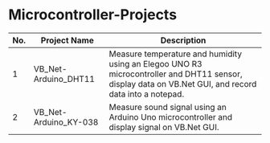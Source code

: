 # Microcontroller-Projects
<!-- https://www.tablesgenerator.com/markdown_tables -->

| No. | Project Name | Description |
|-----|----------------------|----------------------------------------------------------|
| 1 | VB_Net-Arduino_DHT11 | Measure temperature and humidity using an Elegoo UNO R3 microcontroller and DHT11 sensor, display data on VB.Net GUI, and record data into a notepad. |
| 2 | VB_Net-Arduino_KY-038 | Measure sound signal using an Arduino Uno microcontroller and display signal on VB.Net GUI. |
